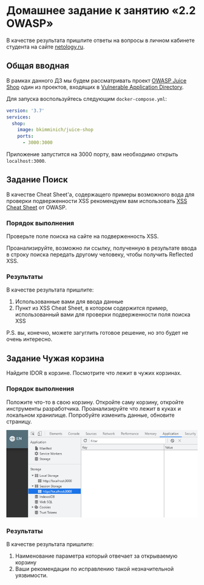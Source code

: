 # Домашнее задание к занятию «2.2 OWASP»

В качестве результата пришлите ответы на вопросы в личном кабинете студента на сайте [netology.ru](https://netology.ru).

## Общая вводная

В рамках данного ДЗ мы будем рассматривать проект [OWASP Juice Shop](https://owasp.org/www-project-juice-shop/) один из проектов, входящих в [Vulnerable Application Directory](https://owasp.org/www-project-vulnerable-web-applications-directory/).

Для запуска воспользуйтесь следующим `docker-compose.yml`:

```yaml
version: '3.7'
services:
  shop:
    image: bkimminich/juice-shop
    ports:
      - 3000:3000
```

Приложение запустится на 3000 порту, вам необходимо открыть `localhost:3000`.

## Задание Поиск

В качестве Cheat Sheet'а, содержащего примеры возможного вода для проверки подверженности XSS рекомендуем вам использовать [XSS Cheat Sheet](https://owasp.org/www-community/xss-filter-evasion-cheatsheet) от OWASP.

### Порядок выполнения

Проверьте поле поиска на сайте на подверженность XSS.

Проанализируйте, возможно ли ссылку, полученную в результате ввода в строку поиска передать другому человеку, чтобы получить Reflected XSS. 

### Результаты

В качестве результата пришлите:
1. Использованные вами для ввода данные
1. Пункт из XSS Cheat Sheet, в котором содержится пример, использованный вами для проверки подверженности поля поиска XSS

P.S. вы, конечно, можете загуглить готовое решение, но это будет не очень интересно.

## Задание Чужая корзина

Найдите IDOR в корзине. Посмотрите что лежит в чужих корзинах. 

### Порядок выполнения

Положите что-то в свою корзину. Откройте саму корзину, откройте инструменты разработчика. Проанализируйте что лежит в куках и локальном хранилище. Попробуйте изменить данные, обновите страницу. 

![](storage.png)

### Результаты

В качестве результата пришлите:
1. Наименование параметра который отвечает за открываемую корзину
1. Ваши рекомендации по исправлению такой незначительной уязвимости.
